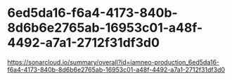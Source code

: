 # 6ed5da16-f6a4-4173-840b-8d6b6e2765ab-16953c01-a48f-4492-a7a1-2712f31df3d0
https://sonarcloud.io/summary/overall?id=iamneo-production_6ed5da16-f6a4-4173-840b-8d6b6e2765ab-16953c01-a48f-4492-a7a1-2712f31df3d0
